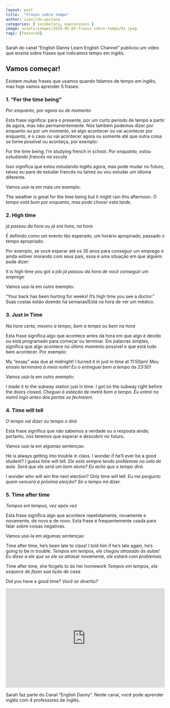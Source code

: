 ```yaml
---
layout: post
title:  "Frases sobre tempo"
author: ivanilde-pestana
categories: [ vocabulary, expressions ]
image: assets/images/2020-05-09-frases-sobre-tempo/01.jpeg
tags: [featured]
---
```


Sarah do canal “English Danny Learn English Channel” publicou um vídeo que ensina sobre frases que indicamos tempo em inglês.

## Vamos começar!

Existem muitas frases que usamos quando falamos de tempo em inglês, mas hoje vamos aprender 5  frases:

  
### 1. “For the time being” 
*Por enquanto, por agora ou de momento* 

Esta frase significa: para o presente, por um curto período de tempo a partir de agora, mas não permanentemente. 
Nós também podemos dizer por enquanto ou por um momento, se algo acontecer ou vai acontecer por enquanto, é o caso ou vai acontecer agora ou somente até que outra coisa se torne possível ou aconteça, por exemplo:

<say-it>For the time being, I’m studying french in school.</say-it>
*Por enquanto, estou estudando francês na escola*

Isso significa que estou estudando inglês agora, mas pode mudar no futuro, talvez eu pare de estudar francês ou talvez eu vou estudar um idioma diferente.

Vamos usá-la em mais um exemplo:

<say-it>The weather is great for the time being but it might rain this afternoon.</say-it>
*O tempo está bom por enquanto, mas pode chover esta tarde.*

### 2. <say-it>High time</say-it> 
*já passou da hora ou já era hora, na hora* 

É definido como um evento tão esperado, um horário apropriado, passado o tempo apropriado.

Por exemplo, se você esperar até os 35 anos para conseguir um emprego e ainda estiver morando com seus pais, essa é uma situação em que alguém pode dizer: 

<say-it>It is high time you got a job</say-it>
*já passou da hora  de você conseguir um emprego*

Vamos usá-la em outro exemplo:

 “Your back has been hurting for weeks! It’s high time you see a doctor.” 
 Suas costas estão doendo há semanas!Está na hora de ver um médico.

### 3. <say-it>Just in Time</say-it> 
*Na hora certa, mesmo a tempo, bem a tempo ou bem na hora* 

Esta frase significa algo que acontece antes da hora em que algo é devido ou está programado para começar ou terminar. Em palavras simples, significa que algo acontece no último momento possível e que está tudo bem acontecer. Por exemplo: 

<say-it>My “essay” was due at midnight! I turned it in just in time at 11:50pm!</say-it> 
*Meu ensaio terminava à meia noite! Eu o entreguei bem a tempo às 23:50!*

Vamos usá-la em outro exemplo:

<say-it>I made it to the subway station just in time. I got on the subway right before the doors closed.</say-it>
*Cheguei à estação de metrô bem a tempo. Eu entrei no metrô logo antes das portas se fecharem.*


### 4. <say-it>Time will tell</say-it> 
*O tempo vai dizer ou tempo o dirá*  

Esta frase significa que não sabemos a verdade ou a resposta ainda; portanto, nós teremos que esperar e descobrir no futuro.

Vamos usá-la em algumas sentenças:

<say-it>He is always getting into trouble in class. I wonder if he’ll ever be a good student? I guess time will tell.</say-it>
*Ele está sempre tendo problemas na sala de aula. Será que ele será um bom aluno? Eu acho que o tempo dirá.*

<say-it>I wonder who will win the next election? Only time will tell.</say-it>
*Eu me pergunto quem vencerá a próxima eleição? Só o tempo irá dizer.*

### 5. <say-it>Time after time</say-it> 
*Tempos em tempos, vez após vez* 

Esta frase significa algo que acontece repetidamente, novamente e novamente, de novo e de novo. Esta frase é frequentemente usada para falar sobre coisas negativas. 

Vamos usá-la em algumas sentenças:

<say-it>Time after time, he’s been late to class! I told him if he’s late again, he’s going to be in trouble.</say-it>
*Tempos em tempos, ele chegou atrasado às aulas! Eu disse a ele que se ele se atrasar novamente, ele estará com problemas.*

<say-it>Time after time, she forgets to do her homework</say-it>
*Tempos em tempos, ela esquece de fazer sua lição de casa*

<say-it>Did you have a good time?</say-it> *Você se divertiu?*

<p><iframe style="width:100%;" height="315" src="https://www.youtube.com/embed/htZK9NDlEio?rel=0&amp;showinfo=0" frameborder="0" allowfullscreen></iframe></p>

Sarah faz parte do  Canal “English Danny”. Neste canal, você pode aprender inglês com 4 professores de inglês.



